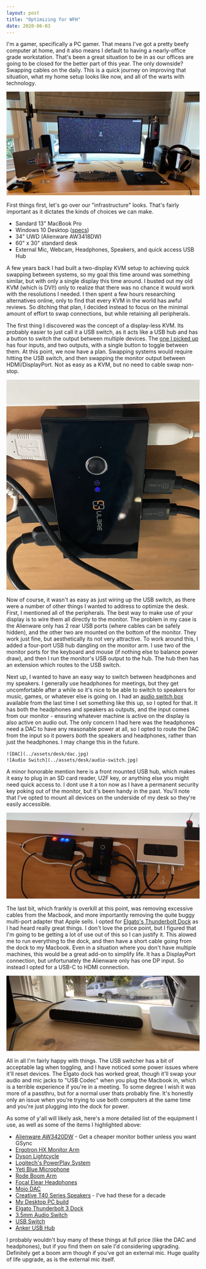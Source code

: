 ```yaml
---
layout: post
title: "Optimizing for WFH"
date: 2020-06-03
---
```


I'm a gamer, specifically a PC gamer. That means I've got a pretty beefy computer at home, and it also means I default to having a nearly-office grade workstation. That's been a great situation to be in as our offices are going to be closed for the better part of this year. The only downside? Swapping cables on the daily. This is a quick journey on improving that situation, what my home setup looks like now, and all of the warts with technology.

![The end result](../assets/desk/desk.jpg)

First things first, let's go over our "infrastructure" looks. That's fairly important as it dictates the kinds of choices we can make.

- Sandard 13" MacBook Pro
- Windows 10 Desktop ([specs](https://pcpartpicker.com/b/YNr6Mp))
- 34" UWD (Alienware AW3418DW)
- 60" x 30" standard desk
- External Mic, Webcam, Headphones, Speakers, and quick access USB Hub

A few years back I had built a two-display KVM setup to achieving quick swapping between systems, so my goal this time around was something similar, but with only a single display this time around. I busted out my old KVM (which is DVI!) only to realize that there was no chance it would work with the resolutions I needed. I then spent a few hours researching alternatives online, only to find that every KVM in the world has awful reviews. So ditching that plan, I decided instead to focus on the minimal amount of effort to swap connections, but while retaining all peripherals.

The first thing I discovered was the concept of a display-less KVM. Its probably easier to just call it a USB switch, as it acts like a USB hub and has a button to switch the output between multiple devices. The [one I picked up](https://www.amazon.com/gp/product/B07DKD7JHG/) has four inputs, and two outputs, with a single button to toggle between them. At this point, we now have a plan. Swapping systems would require hitting the USB switch, and then swapping the monitor output between HDMI/DisplayPort. Not as easy as a KVM, but no need to cable swap non-stop.

![USB switch](../assets/desk/usb-switch.jpg)

Now of course, it wasn't as easy as just wiring up the USB switch, as there were a number of other things I wanted to address to optimize the desk. First, I mentioned all of the peripherals. The best way to make use of your display is to wire them all directly to the monitor. The problem in my case is the Alienware only has 2 rear USB ports (where cables can be safely hidden), and the other two are mounted on the bottom of the monitor. They work just fine, but aesthetically its not very attractive. To work around this, I added a four-port USB hub dangling on the monitor arm. I use two of the monitor ports for the keyboard and mouse (if nothing else to balance power draw), and then I run the monitor's USB output to the hub. The hub then has an extension which routes to the USB switch.

Next up, I wanted to have an easy way to switch between headphones and my speakers. I generally use headphones for meetings, but they get uncomfortable after a while so it's nice to be able to switch to speakers for music, games, or whatever else is going on. I had an [audio switch box](https://www.amazon.com/gp/product/B073GWCRP3/) available from the last time I set something like this up, so I opted for that. It has both the headphones and speakers as outputs, and the input comes from our monitor - ensuring whatever machine is active on the display is also active on audio out. The only concern I had here was the headphones need a DAC to have any reasonable power at all, so I opted to route the DAC from the input so it powers _both_ the speakers and headphones, rather than just the headphones. I may change this in the future.

```grid|2
![DAC](../assets/desk/dac.jpg)
![Audio Switch](../assets/desk/audio-switch.jpg)
```

A minor honorable mention here is a front mounted USB hub, which makes it easy to plug in an SD card reader, U2F key, or anything else you might need quick access to. I dont use it a ton now as I have a permanent security key poking out of the monitor, but it's been handy in the past. You'll note that I've opted to mount all devices on the underside of my desk so they're easily accessible.

![Front-side mounted controls](../assets/desk/under-desk.jpg)

The last bit, which frankly is overkill at this point, was removing excessive cables from the Macbook, and more importantly removing the quite buggy multi-port adapter that Apple sells. I opted for [Elgato's Thunderbolt Dock](https://www.amazon.com/gp/product/B07N4C79G1/) as I had heard really great things. I don't love the price point, but I figured that I'm going to be getting a lot of use out of this so I can justify it. This alowed me to run everything to the dock, and then have a short cable going from the dock to my Macbook. Even in a situation where you don't have multiple machines, this would be a great add-on to simplify life. It has a DisplayPort connection, but unfortunately the Alienware only has one DP input. So instead I opted for a USB-C to HDMI connection.

![Elgato Thunderbolt Dock](../assets/desk/elgato-dock.jpg)

All in all I'm fairly happy with things. The USB switcher has a bit of acceptable lag when toggling, and I have noticed some power issues where it'll reset devices. The Elgato dock has worked great, though it'll swap your audio and mic jacks to "USB Codec" when you plug the Macbook in, which is a terrible experience if you're in a meeting. To some degree I wish it was more of a passthru, but for a normal user thats probably fine. It's honestly only an issue when you're trying to use both computers at the same time and you're just plugging into the dock for power.

As some of y'all will likely ask, here's a more detailed list of the equipment I use, as well as some of the items I highlighted above:

- [Alienware AW3420DW](https://www.dell.com/en-us/shop/new-alienware-34-curved-gaming-monitor-aw3420dw/apd/210-atzq/monitors-monitor-accessories) - Get a cheaper monitor bother unless you want GSync
- [Ergotron HX Monitor Arm](https://www.ergotron.com/en-us/products/product-details/45-475)
- [Dyson Lightcycle](https://www.dyson.com/task-lighting/dyson-lightcycle-overview.html)
- [Logitech's PowerPlay System](https://www.logitechg.com/en-us/products/gaming-mouse-pads/powerplay-wireless-charging.html)
- [Yeti Blue Microphone](https://www.bluedesigns.com/products/yeti/)
- [Rode Boom Arm](http://www.rode.com/accessories/psa1)
- [Focal Elear Headphones](https://www.focal.com/en/headphones-0/headphones/for-home/elear)
- [Mojo DAC](https://chordelectronics.co.uk/product/mojo/)
- [Creative T40 Series Speakers](https://us.creative.com/p/speakers/gigaworks-t40-series-ii) - I've had these for a decade
- [My Desktop PC build](https://pcpartpicker.com/b/YNr6Mp)
- [Elgato Thunderbolt 3 Dock](https://www.elgato.com/en/dock/thunderbolt-3)
- [3.5mm Audio Switch](https://www.amazon.com/gp/product/B073GWCRP3/)
- [USB Switch](https://www.amazon.com/gp/product/B07DKD7JHG/)
- [Anker USB Hub](https://www.amazon.com/gp/product/B00XMD7KPU/)

I probably wouldn't buy many of these things at full price (like the DAC and headphones), but if you find them on sale I'd considering upgrading. Definitely get a boom arm though if you've got an external mic. Huge quality of life upgrade, as is the external mic itself.
